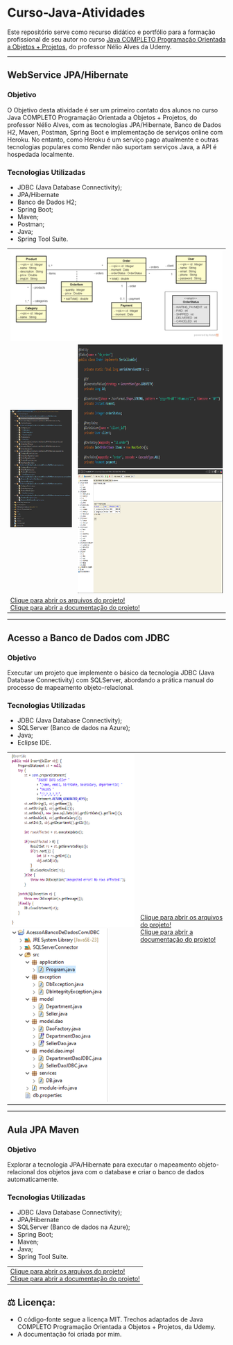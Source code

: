 # Curso-Java-Atividades
Este repositório serve como recurso didático e portfólio para a formação profissional de seu autor no curso <a href="https://www.udemy.com/course/java-curso-completo/">Java COMPLETO Programação Orientada a Objetos + Projetos</a>, do professor Nélio Alves da Udemy. 
<hr>

<h2>WebService JPA/Hibernate</h2>
<h3>Objetivo</h3>
<p>O Objetivo desta atividade é ser um primeiro contato dos alunos no curso Java COMPLETO Programação Orientada a Objetos + Projetos, do professor Nélio Alves, com as tecnologias JPA/Hibernate, Banco de Dados H2, Maven, Postman, Spring Boot e implementação de serviços online com Heroku. No entanto, como Heroku é um serviço pago atualmente e outras tecnologias populares como Render não suportam serviços Java, a API é hospedada localmente. </p>
<h3>Tecnologias Utilizadas</h3>
<ul>
  <li>JDBC (Java Database Connectivity);</li>
  <li>JPA/Hibernate</li>
  <li>Banco de Dados H2;</li>
  <li>Spring Boot;</li>
  <li>Maven;</li>
  <li>Postman;</li>
  <li>Java;</li>
  <li>Spring Tool Suite.</li>
</ul>
<div> 
  <table>
    <tr>
      <td colspan=2>
        <img src="https://github.com/BernardoSeijasCavalcante/Curso-Java-Atividades/blob/main/Imagens/webServiceJPAHibernate/Diagrama%20do%20Projeto.png">
      </td>
    </tr>
    <tr>
      <td>
        <img src="https://github.com/BernardoSeijasCavalcante/Curso-Java-Atividades/blob/main/Imagens/webServiceJPAHibernate/Estrutura%20dos%20arquivos.png">
      </td>
      <td>
        <img src="https://github.com/BernardoSeijasCavalcante/Curso-Java-Atividades/blob/main/Imagens/webServiceJPAHibernate/Demonstracao%20de%20uso%20de%20JPAHibernate.png" width=559 height=285>
        <img src="https://github.com/BernardoSeijasCavalcante/Curso-Java-Atividades/blob/main/Imagens/webServiceJPAHibernate/Banco%20de%20dados%20H2.png" width=559 height=285>
      </td>
    </tr>
    <tr>
      <td colspan=2>
        <a href="https://github.com/BernardoSeijasCavalcante/Curso-Java-Atividades/tree/main/webServiceJPAHibernate">Clique para abrir os arquivos do projeto!</a>
        <div><a href="https://github.com/BernardoSeijasCavalcante/Curso-Java-Atividades/blob/main/Documenta%C3%A7%C3%A3o/webServiceJPAHibernate.pdf">Clique para abrir a documentação do projeto!</a></div>
      </td>
    </tr>
  </table>
</div>

<hr>

<h2>Acesso a Banco de Dados com JDBC</h2>
<h3>Objetivo</h3>
<p>Executar um projeto que implemente o básico da tecnologia JDBC (Java Database Connectivity) com SQLServer, abordando a prática manual do processo de mapeamento objeto-relacional.</p>
<h3>Tecnologias Utilizadas</h3>
<ul>
  <li>JDBC (Java Database Connectivity);</li>
  <li>SQLServer (Banco de dados na Azure);</li>
  <li>Java;</li>
  <li>Eclipse IDE.</li>
</ul>
<div> 
  <table>
    <tr>
      <td>
         <img src="https://github.com/BernardoSeijasCavalcante/Curso-Java-Atividades/blob/main/Imagens/AcessoABancoDeDadosComJDBC/Insert-SellerDao.png?raw=true" width=400 height=400> 
          <img src="https://github.com/BernardoSeijasCavalcante/Curso-Java-Atividades/blob/main/Imagens/AcessoABancoDeDadosComJDBC/Workspace.png?raw=true" height=400> 
      </td>
      <td>
        <a href="https://github.com/BernardoSeijasCavalcante/Curso-Java-Atividades/tree/main/AcessoABancoDeDadosComJDBC">Clique para abrir os arquivos do projeto!</a>
        <div><a href="https://github.com/BernardoSeijasCavalcante/Curso-Java-Atividades/blob/main/Documenta%C3%A7%C3%A3o/AcessoABancoDeDadosComJDBC.pdf">Clique para abrir a documentação do projeto!</a></div>
      </td>
    </tr>
    
  </table>
</div>

<hr>

<h2>Aula JPA Maven</h2>
<h3>Objetivo</h3>
<p>Explorar a tecnologia JPA/Hibernate para executar o mapeamento objeto-relacional dos objetos java com o database e criar o banco de dados automaticamente. </p>
<h3>Tecnologias Utilizadas</h3>
<ul>
  <li>JDBC (Java Database Connectivity);</li>
  <li>JPA/Hibernate</li>
  <li>SQLServer (Banco de dados na Azure);</li>
  <li>Spring Boot;</li>
  <li>Maven;</li>
  <li>Java;</li>
  <li>Spring Tool Suite.</li>
</ul>
<div> 
  <table>
    <tr>
      <td>
        <a href="https://github.com/BernardoSeijasCavalcante/Curso-Java-Atividades/tree/main/aulajpamaven">Clique para abrir os arquivos do projeto!</a>
        <div><a href="https://github.com/BernardoSeijasCavalcante/Curso-Java-Atividades/blob/main/Documenta%C3%A7%C3%A3o/aulajpamaven.pdf">Clique para abrir a documentação do projeto!</a></div>
      </td>
    </tr>
    
  </table>
</div>

<h2>⚖️ Licença:</h2>
<ul>
  <li>O código-fonte segue a licença MIT. Trechos adaptados de Java COMPLETO Programação Orientada a Objetos + Projetos, da Udemy.</li>
  <li>A documentação foi criada por mim.</li>  
</ul>



